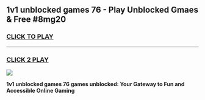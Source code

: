 
## 1v1 unblocked games 76 - Play Unblocked Gmaes & Free #8mg20
<h3>
<a href="https://news.freeplayer.one?title=1v1_unblocked_games_76&ref=03M">CLICK TO PLAY</a></h3>
<hr>

<h3>
<a href="https://news.freeplayer.one?title=1v1_unblocked_games_76&ref=03M">CLICK 2 PLAY</a>
  
</h3>

<a href="https://news.freeplayer.one?title=1v1_unblocked_games_76&ref=03M"><img src="https://clearcache.store/games.png"></a>


**1v1 unblocked games 76 games unblocked: Your Gateway to Fun and Accessible Online Gaming**
